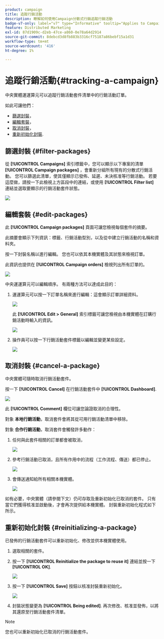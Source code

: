```yaml
---
product: campaign
title: 追蹤行銷活動
description: 瞭解如何使用Campaign分散式行銷追蹤行銷活動
badge-v7-only: label="v7" type="Informative" tooltip="Applies to Campaign Classic v7 only"
feature: Distributed Marketing
exl-id: 87d1909c-d2eb-47ce-a860-0e78a64d2914
source-git-commit: 8debcd3d8fb883b3316cf75187a86bebf15a1d31
workflow-type: tm+mt
source-wordcount: '416'
ht-degree: 1%

---
```


# 追蹤行銷活動{#tracking-a-campaign}



中央實體運運算元可以追蹤行銷活動套件清單中的行銷活動訂單。

如此可讓他們：

* [篩選封裝](#filter-packages)，
* [編輯套裝](#edit-packages)，
* [取消封裝](#cancel-a-package)，
* [重新初始化封裝](#reinitializing-a-package).

## 篩選封裝 {#filter-packages}

從 **[!UICONTROL Campaigns]** 索引標籤中，您可以顯示以下專案的清單 **[!UICONTROL Campaign packages]** ，會重新分組所有現有的分散式行銷活動。 您可以篩選此清單，使其僅顯示已發佈、延遲、未決核准等行銷活動。 若要這麼做，請按一下此檢視上方區段中的連結，或使用 **[!UICONTROL Filter list]** 連結並選取要顯示的行銷活動套件狀態。

![](assets/mkg_dist_catalog_filter.png)

## 編輯套裝 {#edit-packages}

此 **[!UICONTROL Campaign packages]** 頁面可讓您檢視每個套件的摘要。

此摘要會顯示下列資訊：標籤、行銷活動型別，以及從中建立行銷活動的名稱和資料夾。

按一下封裝名稱以進行編輯。 您也可以依其本機實體及其狀態來檢視訂單。

此資訊也提供在 **[!UICONTROL Campaign orders]** 檢視列出所有訂單的。

![](assets/mkg_dist_catalog_op_command_details.png)

中央運運算元可以編輯順序。 有兩種方法可以達成此目的：

1. 運運算元可以按一下訂單名稱來進行編輯：這會顯示訂單詳細資料。

   ![](assets/mkg_dist_catalog_op_command_edit1.png)

   此 **[!UICONTROL Edit > General]** 索引標籤可讓您檢視由本機實體在訂購行銷活動時輸入的資訊。

   ![](assets/mkg_dist_catalog_op_command_edit1a.png)

1. 操作員可以按一下行銷活動套件標籤以編輯並變更某些設定。

   ![](assets/mkg_dist_catalog_op_command_edit2.png)

## 取消封裝 {#cancel-a-package}

中央實體可隨時取消行銷活動套件。

按一下 **[!UICONTROL Cancel]** 在行銷活動套件中 **[!UICONTROL Dashboard]**.

![](assets/mkg_dist_cancel_op_from_dashboard.png)

此 **[!UICONTROL Comment]** 欄位可讓您論證取消的合理性。

對象 **本地行銷活動**，取消套件會將其從可用行銷活動清單中移除。

對象 **合作行銷活動**，取消套件會觸發許多動作：

1. 任何與此套件相關的訂單都會被取消，

   ![](assets/mkg_dist_mutual_op_cancelled.png)

1. 參考行銷活動已取消，且所有作用中的流程（工作流程、傳送）都已停止。

   ![](assets/mkg_dist_mutual_op_cancelled1.png)

1. 會傳送通知給所有相關本機實體。

   ![](assets/mkg_dist_mutual_op_cancelled2.png)

如有必要，中央實體（請參閱下文）仍可存取及重新初始化已取消的套件。 只有當它們獲得核准並啟動後，才會再次提供給本機實體。 封裝重新初始化程式如下所示。

## 重新初始化封裝 {#reinitializing-a-package}

已發佈的行銷活動套件可以重新初始化、修改並供本機實體使用。

1. 選取相關的套件。
1. 按一下 **[!UICONTROL Reinitialize the package to reuse it]** 連結並按一下 **[!UICONTROL OK]**.

   ![](assets/mkg_dist_mutual_op_reinit.png)

1. 按一下 **[!UICONTROL Save]** 按鈕以核准封裝重新初始化。

   ![](assets/mkg_dist_mutual_op_reinit2.png)

1. 封裝狀態變更為 **[!UICONTROL Being edited]**. 再次修改、核准並發佈，以將其還原至行銷活動套件清單。

>[!NOTE]
>
>您也可以重新初始化已取消的行銷活動套件。
